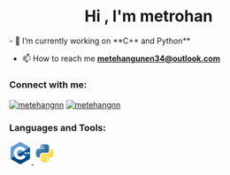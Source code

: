 <h1 align="center">Hi , I'm metrohan</h1>
- 🔭 I’m currently working on **C++ and Python**

- 📫 How to reach me **metehangunen34@outlook.com**

<h3 align="left">Connect with me:</h3>
<p align="left">
<a href="https://twitter.com/metehangnn" target="blank"><img align="center" src="https://raw.githubusercontent.com/rahuldkjain/github-profile-readme-generator/master/src/images/icons/Social/twitter.svg" alt="metehangnn" height="30" width="40" /></a>
<a href="https://www.youtube.com/@metehangnn" target="blank"><img align="center" src="https://raw.githubusercontent.com/rahuldkjain/github-profile-readme-generator/master/src/images/icons/Social/youtube.svg" alt="metehangnn" height="30" width="40" /></a>
</p>

<h3 align="left">Languages and Tools:</h3>
<p align="left"> <a href="https://www.w3schools.com/cpp/" target="_blank" rel="noreferrer"> <img src="https://raw.githubusercontent.com/devicons/devicon/master/icons/cplusplus/cplusplus-original.svg" alt="cplusplus" width="40" height="40"/> </a> <a href="https://www.python.org" target="_blank" rel="noreferrer"> <img src="https://raw.githubusercontent.com/devicons/devicon/master/icons/python/python-original.svg" alt="python" width="40" height="40"/> </a> </p>
